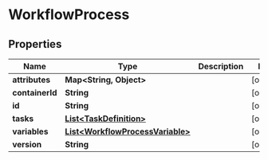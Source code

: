 
# WorkflowProcess

## Properties
Name | Type | Description | Notes
------------ | ------------- | ------------- | -------------
**attributes** | **Map&lt;String, Object&gt;** |  |  [optional]
**containerId** | **String** |  |  [optional]
**id** | **String** |  |  [optional]
**tasks** | [**List&lt;TaskDefinition&gt;**](TaskDefinition.md) |  |  [optional]
**variables** | [**List&lt;WorkflowProcessVariable&gt;**](WorkflowProcessVariable.md) |  |  [optional]
**version** | **String** |  |  [optional]



